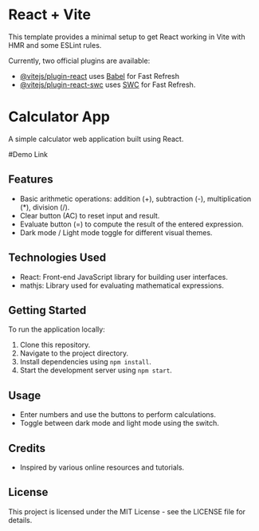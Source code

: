 # React + Vite

This template provides a minimal setup to get React working in Vite with HMR and some ESLint rules.

Currently, two official plugins are available:

- [@vitejs/plugin-react](https://github.com/vitejs/vite-plugin-react/blob/main/packages/plugin-react/README.md) uses [Babel](https://babeljs.io/) for Fast Refresh
- [@vitejs/plugin-react-swc](https://github.com/vitejs/vite-plugin-react-swc) uses [SWC](https://swc.rs/) for Fast Refresh.


# Calculator App
A simple calculator web application built using React.

#Demo Link 


## Features

- Basic arithmetic operations: addition (+), subtraction (-), multiplication (*), division (/).
- Clear button (AC) to reset input and result.
- Evaluate button (=) to compute the result of the entered expression.
- Dark mode / Light mode toggle for different visual themes.

## Technologies Used

- React: Front-end JavaScript library for building user interfaces.
- mathjs: Library used for evaluating mathematical expressions.

## Getting Started

To run the application locally:

1. Clone this repository.
2. Navigate to the project directory.
3. Install dependencies using `npm install`.
4. Start the development server using `npm start`.

## Usage

- Enter numbers and use the buttons to perform calculations.
- Toggle between dark mode and light mode using the switch.

## Credits

- Inspired by various online resources and tutorials.

## License

This project is licensed under the MIT License - see the LICENSE file for details.




